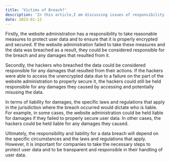 ```yaml
---
title: 'Victims of Breach?'
description: 'In this article,I am discussing issues of responsibility and liability for the breach.'
date: 2023-01-12
---
```


Firstly, the website administration has a responsibility to take reasonable measures to protect user data and to ensure that it is properly encrypted and secured. If the website administration failed to take these measures and the data was breached as a result, they could be considered responsible for the breach and any damages that resulted from it.

Secondly, the hackers who breached the data could be considered responsible for any damages that resulted from their actions. If the hackers were able to access the unencrypted data due to a failure on the part of the website administration to properly secure it, the hackers could still be held responsible for any damages they caused by accessing and potentially misusing the data.

In terms of liability for damages, the specific laws and regulations that apply in the jurisdiction where the breach occurred would dictate who is liable. For example, in some cases, the website administration could be held liable for damages if they failed to properly secure user data. In other cases, the hackers could be held liable for any damages they caused.

Ultimately, the responsibility and liability for a data breach will depend on the specific circumstances and the laws and regulations that apply. However, it is important for companies to take the necessary steps to protect user data and to be transparent and responsible in their handling of user data.
